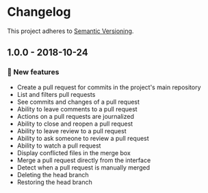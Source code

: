 # Changelog

This project adheres to [Semantic Versioning](https://semver.org/spec/v2.0.0.html).

## 1.0.0 - 2018-10-24
### 🎉 New features

* Create a pull request for commits in the project's main repository
* List and filters pull requests
* See commits and changes of a pull request
* Ability to leave comments to a pull request
* Actions on a pull requests are journalized
* Ability to close and reopen a pull request
* Ability to leave review to a pull request
* Ability to ask someone to review a pull request
* Ability to watch a pull request
* Display conflicted files in the merge box
* Merge a pull request directly from the interface
* Detect when a pull request is manually merged
* Deleting the head branch
* Restoring the head branch
